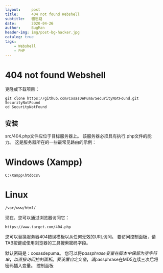 ```yaml
---
layout:     post
title:      404 not found Webshell
subtitle:   骚思路
date:       2020-04-26
author:     BugMan
header-img: img/post-bg-hacker.jpg
catalog: true
tags:
    - Webshell
    - PHP
---
```

# 404 not found Webshell

克隆或下载项目：

```
git clone https://github.com/CosasDePuma/SecurityNotFound.git SecurityNotFound
cd SecurityNotFound
```

## 安装

src/404.php文件应位于目标服务器上。
该服务器必须具有执行.php文件的能力。
这是服务器所在的一些最常见路由的示例：

# Windows (Xampp)

```
C:\Xampp\htdocs\
```

# Linux

```
/var/www/html/
```

现在，您可以通过浏览器访问它：

```
https://www.target.com/404.php
```

您可以替换服务器404错误模板以从任何无效的URL访问。
要访问控制面板，请TAB按键或使用浏览器的工具搜索密码字段。

默认密码是：cosasdepuma。
您可以将$passphrase 变量在脚本中保留为空字符串，以直接访问控制面板。
要设置自定义值，请$passphrase在MD5连续三次后将密码插入变量。
控制面板
